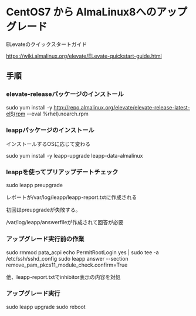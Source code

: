 # CentOS7 から AlmaLinux8へのアップグレード

ELevateのクイックスタートガイド

https://wiki.almalinux.org/elevate/ELevate-quickstart-guide.html

## 手順

### elevate-releaseパッケージのインストール

sudo yum install -y http://repo.almalinux.org/elevate/elevate-release-latest-el$(rpm --eval %rhel).noarch.rpm

### leappパッケージのインストール

インストールするOSに応じて変わる

sudo yum install -y leapp-upgrade leapp-data-almalinux

### leappを使ってプリアップデートチェック

sudo leapp preupgrade

レポートが/var/log/leapp/leapp-report.txtに作成される


初回はpreupgradeが失敗する。

/var/log/leapp/answerfileが作成されて回答が必要

###  アップグレード実行前の作業

sudo rmmod pata_acpi
echo PermitRootLogin yes | sudo tee -a /etc/ssh/sshd_config
sudo leapp answer --section remove_pam_pkcs11_module_check.confirm=True

他、leapp-report.txtでinhibitor表示の内容を対処

### アップグレード実行
sudo leapp upgrade
sudo reboot